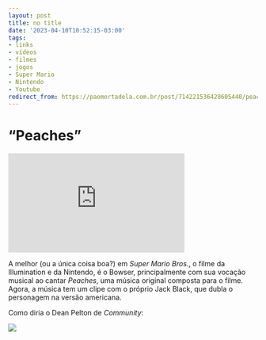 ```yaml
---
layout: post
title: no title
date: '2023-04-10T10:52:15-03:00'
tags:
- links
- vídeos
- filmes
- jogos
- Super Mario
- Nintendo
- Youtube
redirect_from: https://paomortadela.com.br/post/714221536428605440/peaches
---
```

# “Peaches”

<iframe width="356" height="200" id="youtube_iframe" src="https://www.youtube.com/embed/aW7bzd8uwyQ?feature=oembed&amp;enablejsapi=1&amp;origin=https://safe.txmblr.com&amp;wmode=opaque" frameborder="0" allow="accelerometer; autoplay; clipboard-write; encrypted-media; gyroscope; picture-in-picture; web-share" allowfullscreen title="Jack Black - Peaches (Directed by Cole Bennett) The Super Mario Bros. Movie"></iframe>

A melhor (ou a única coisa boa?) em _Super Mario Bros._, o filme da Illumination e da Nintendo, é o Bowser, principalmente com sua vocação musical ao cantar _Peaches_, uma música original composta para o filme. Agora, a música tem um clipe com o próprio Jack Black, que dubla o personagem na versão americana.

Como diria o Dean Pelton de _Community_:

![](https://64.media.tumblr.com/5df9339a36d17a5dc07d9f9ed96f2704/d4d4704bdd738dcb-8c/s640x960/8b56e36352647902e123c47e0d5736682c61860b.gif)
